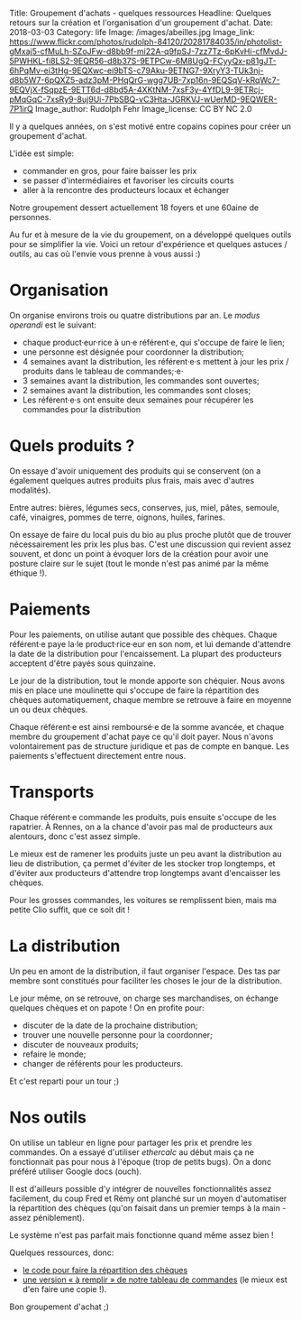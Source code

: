 Title: Groupement d'achats - quelques ressources
Headline: Quelques retours sur la création et l'organisation d'un groupement d'achat.
Date: 2018-03-03
Category: life
Image: /images/abeilles.jpg
Image_link: https://www.flickr.com/photos/rudolph-84120/20281784035/in/photolist-gMxaj5-cfMuLh-SZoJFw-d8bb9f-mi22A-q9fpSJ-7zz7Tz-6pKvHi-cfMvdJ-5PWHKL-fi8LS2-9EQR56-d8b37S-9ETPCw-6M8UgQ-FCyyQx-p81gJT-6hPqMv-ei3tHg-9EQXwc-ei9bTS-c79Aku-9ETNG7-9XryY3-TUk3nj-d8b5W7-6pQXZ5-adz3pM-PHqQrG-wgg7UB-7xp16n-9EQSqV-kRqWc7-9EQVjX-fSqpzE-9ETT6d-d8bd5A-4XKtNM-7xsF3y-4YfDL9-9ETRcj-pMqGqC-7xsRy9-8uj9Ui-7PbSBQ-vC3Hta-JGRKVJ-wUerMD-9EQWER-7P1irQ
Image_author: Rudolph Fehr
Image_license: CC BY NC 2.0

Il y a quelques années, on s'est motivé entre copains copines pour créer un groupement d'achat.

L'idée est simple:

- commander en gros, pour faire baisser les prix
- se passer d'intermédiaires et favoriser les circuits courts
- aller à la rencontre des producteurs locaux et échanger

Notre groupement dessert actuellement 18 foyers et une 60aine de personnes.

Au fur et à mesure de la vie du groupement, on a développé quelques outils pour se simplifier la vie. Voici un retour d'expérience et quelques astuces / outils, au cas où l'envie vous prenne à vous aussi :)

# Organisation

On organise environs trois ou quatre distributions par an. Le *modus operandi* est le suivant:

- chaque product·eur·rice à un·e référent·e, qui s'occupe de faire le lien;
- une personne est désignée pour coordonner la distribution;
- 4 semaines avant la distribution, les référent·e·s mettent à jour les prix / produits dans le tableau de commandes;·e·
- 3 semaines avant la distribution, les commandes sont ouvertes;
- 2 semaines avant la distribution, les commandes sont closes;
- Les référent·e·s ont ensuite deux semaines pour récupérer les commandes pour la distribution

# Quels produits ?

On essaye d'avoir uniquement des produits qui se conservent (on a également quelques autres produits plus frais, mais avec d'autres modalités).

Entre autres: bières, légumes secs, conserves, jus, miel, pâtes, semoule, café, vinaigres, pommes de terre, oignons, huiles, farines.

On essaye de faire du local puis du bio au plus proche plutôt que de trouver nécessairement les prix les plus bas. C'est une discussion qui revient assez
souvent, et donc un point à évoquer lors de la création pour avoir une posture
claire sur le sujet (tout le monde n'est pas animé par la même éthique !).

# Paiements

Pour les paiements, on utilise autant que possible des chèques. Chaque référent·e paye la·le product·rice·eur en son nom, et lui demande d'attendre la date de la distribution pour l'encaissement. La plupart des producteurs acceptent d'être payés sous quinzaine.

Le jour de la distribution, tout le monde apporte son chéquier. Nous avons mis
en place une moulinette qui s'occupe de faire la répartition des chèques automatiquement, chaque membre se retrouve à faire en moyenne un ou deux chèques.

Chaque référent·e est ainsi remboursé·e de la somme avancée, et chaque
membre du groupement d'achat paye ce qu'il doit payer. Nous n'avons
volontairement pas de structure juridique et pas de compte en banque. Les
paiements s'effectuent directement entre nous.

# Transports

Chaque référent·e commande les produits, puis ensuite s'occupe de les rapatrier. À Rennes, on a la chance d'avoir pas mal de producteurs aux alentours, donc c'est assez simple.

Le mieux est de ramener les produits juste un peu avant la distribution au lieu de distribution, ça permet d'éviter de les stocker trop longtemps, et d'éviter aux producteurs d'attendre trop longtemps avant d'encaisser les chèques.

Pour les grosses commandes, les voitures se remplissent bien, mais ma petite Clio suffit, que ce soit dit !

# La distribution

Un peu en amont de la distribution, il faut organiser l'espace. Des tas par membre sont constitués pour faciliter les choses le jour de la distribution.

Le jour même, on se retrouve, on charge ses marchandises, on échange quelques chèques et on papote ! On en profite pour:

- discuter de la date de la prochaine distribution;
- trouver une nouvelle personne pour la coordonner;
- discuter de nouveaux produits;
- refaire le monde;
- changer de référents pour les producteurs.

Et c'est reparti pour un tour ;)

# Nos outils

On utilise un tableur en ligne pour partager les prix et prendre les commandes. On a essayé d'utiliser *ethercalc* au début mais ça ne fonctionnait pas pour nous à l'époque (trop de petits bugs). On a donc préféré utiliser Google docs (ouch).

Il est d'ailleurs possible d'y intégrer de nouvelles fonctionnalités assez facilement, du coup Fred et Rémy ont planché sur un moyen d'automatiser la répartition des chèques (qu'on faisait dans un premier temps à la main - assez péniblement).

Le système n'est pas parfait mais fonctionne quand même assez bien !

Quelques ressources, donc:

- [le code pour faire la répartition des chèques](https://gist.github.com/almet/8c77fafc9e487c02ded852ec4a91ae16)
-  [une version « à remplir » de notre tableau de commandes](https://docs.google.com/spreadsheets/d/1bnPRSvf2Q2RDxKerWnEqUyJjuCFePnVMq6pWo8LeA_k/edit?usp=sharing) (le mieux est d'en faire une copie !).

Bon groupement d'achat ;)
